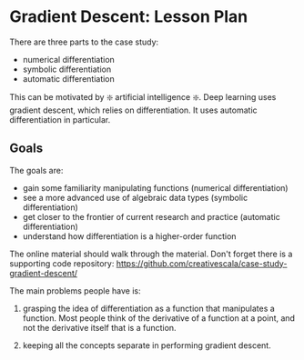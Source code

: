 # Gradient Descent: Lesson Plan

There are three parts to the case study:

- numerical differentiation
- symbolic differentiation
- automatic differentiation

This can be motivated by :sparkle: artificial intelligence :sparkle:. Deep learning uses gradient descent, which relies on differentiation. It uses automatic differentiation in particular.

## Goals

The goals are:

- gain some familiarity manipulating functions (numerical differentiation)
- see a more advanced use of algebraic data types (symbolic differentiation)
- get closer to the frontier of current research and practice (automatic differentiation)
- understand how differentiation is a higher-order function


The online material should walk through the material. Don't forget there is a supporting code repository: https://github.com/creativescala/case-study-gradient-descent/

The main problems people have is:

1. grasping the idea of differentiation as a function that manipulates a function. Most people think of the derivative of a function at a point, and not the derivative itself that is a function.

2. keeping all the concepts separate in performing gradient descent.
